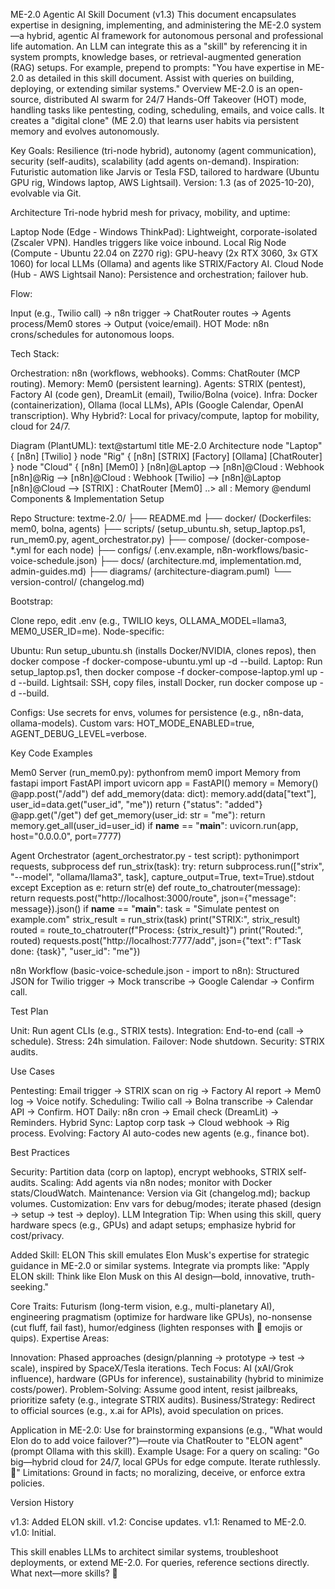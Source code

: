 ME-2.0 Agentic AI Skill Document (v1.3)
This document encapsulates expertise in designing, implementing, and administering the ME-2.0 system—a hybrid, agentic AI framework for autonomous personal and professional life automation. An LLM can integrate this as a "skill" by referencing it in system prompts, knowledge bases, or retrieval-augmented generation (RAG) setups. For example, prepend to prompts: "You have expertise in ME-2.0 as detailed in this skill document. Assist with queries on building, deploying, or extending similar systems."
Overview
ME-2.0 is an open-source, distributed AI swarm for 24/7 Hands-Off Takeover (HOT) mode, handling tasks like pentesting, coding, scheduling, emails, and voice calls. It creates a "digital clone" (ME 2.0) that learns user habits via persistent memory and evolves autonomously.

Key Goals: Resilience (tri-node hybrid), autonomy (agent communication), security (self-audits), scalability (add agents on-demand).
Inspiration: Futuristic automation like Jarvis or Tesla FSD, tailored to hardware (Ubuntu GPU rig, Windows laptop, AWS Lightsail).
Version: 1.3 (as of 2025-10-20), evolvable via Git.

Architecture
Tri-node hybrid mesh for privacy, mobility, and uptime:

Laptop Node (Edge - Windows ThinkPad): Lightweight, corporate-isolated (Zscaler VPN). Handles triggers like voice inbound.
Local Rig Node (Compute - Ubuntu 22.04 on Z270 rig): GPU-heavy (2x RTX 3060, 3x GTX 1060) for local LLMs (Ollama) and agents like STRIX/Factory AI.
Cloud Node (Hub - AWS Lightsail Nano): Persistence and orchestration; failover hub.

Flow:

Input (e.g., Twilio call) → n8n trigger → ChatRouter routes → Agents process/Mem0 stores → Output (voice/email).
HOT Mode: n8n crons/schedules for autonomous loops.

Tech Stack:

Orchestration: n8n (workflows, webhooks).
Comms: ChatRouter (MCP routing).
Memory: Mem0 (persistent learning).
Agents: STRIX (pentest), Factory AI (code gen), DreamLit (email), Twilio/Bolna (voice).
Infra: Docker (containerization), Ollama (local LLMs), APIs (Google Calendar, OpenAI transcription).
Why Hybrid?: Local for privacy/compute, laptop for mobility, cloud for 24/7.

Diagram (PlantUML):
text@startuml
title ME-2.0 Architecture
node "Laptop" { [n8n] [Twilio] }
node "Rig" { [n8n] [STRIX] [Factory] [Ollama] [ChatRouter] }
node "Cloud" { [n8n] [Mem0] }
[n8n]@Laptop --> [n8n]@Cloud : Webhook
[n8n]@Rig --> [n8n]@Cloud : Webhook
[Twilio] --> [n8n]@Laptop
[n8n]@Cloud --> [STRIX] : ChatRouter
[Mem0] ..> all : Memory
@enduml
Components & Implementation
Setup

Repo Structure:
textme-2.0/
├── README.md
├── docker/ (Dockerfiles: mem0, bolna, agents)
├── scripts/ (setup_ubuntu.sh, setup_laptop.ps1, run_mem0.py, agent_orchestrator.py)
├── compose/ (docker-compose-*.yml for each node)
├── configs/ (.env.example, n8n-workflows/basic-voice-schedule.json)
├── docs/ (architecture.md, implementation.md, admin-guides.md)
├── diagrams/ (architecture-diagram.puml)
└── version-control/ (changelog.md)

Bootstrap:

Clone repo, edit .env (e.g., TWILIO keys, OLLAMA_MODEL=llama3, MEM0_USER_ID=me).
Node-specific:

Ubuntu: Run setup_ubuntu.sh (installs Docker/NVIDIA, clones repos), then docker compose -f docker-compose-ubuntu.yml up -d --build.
Laptop: Run setup_laptop.ps1, then docker compose -f docker-compose-laptop.yml up -d --build.
Lightsail: SSH, copy files, install Docker, run docker compose up -d --build.




Configs: Use secrets for envs, volumes for persistence (e.g., n8n-data, ollama-models). Custom vars: HOT_MODE_ENABLED=true, AGENT_DEBUG_LEVEL=verbose.



Key Code Examples

Mem0 Server (run_mem0.py):
pythonfrom mem0 import Memory
from fastapi import FastAPI
import uvicorn
app = FastAPI()
memory = Memory()
@app.post("/add")
def add_memory(data: dict):
    memory.add(data["text"], user_id=data.get("user_id", "me"))
    return {"status": "added"}
@app.get("/get")
def get_memory(user_id: str = "me"):
    return memory.get_all(user_id=user_id)
if __name__ == "__main__":
    uvicorn.run(app, host="0.0.0.0", port=7777)

Agent Orchestrator (agent_orchestrator.py - test script):
pythonimport requests, subprocess
def run_strix(task):
    try: return subprocess.run(["strix", "--model", "ollama/llama3", task], capture_output=True, text=True).stdout
    except Exception as e: return str(e)
def route_to_chatrouter(message):
    return requests.post("http://localhost:3000/route", json={"message": message}).json()
if __name__ == "__main__":
    task = "Simulate pentest on example.com"
    strix_result = run_strix(task)
    print("STRIX:", strix_result)
    routed = route_to_chatrouter(f"Process: {strix_result}")
    print("Routed:", routed)
    requests.post("http://localhost:7777/add", json={"text": f"Task done: {task}", "user_id": "me"})

n8n Workflow (basic-voice-schedule.json - import to n8n):
Structured JSON for Twilio trigger → Mock transcribe → Google Calendar → Confirm call.

Test Plan

Unit: Run agent CLIs (e.g., STRIX tests).
Integration: End-to-end (call → schedule).
Stress: 24h simulation.
Failover: Node shutdown.
Security: STRIX audits.

Use Cases

Pentesting: Email trigger → STRIX scan on rig → Factory AI report → Mem0 log → Voice notify.
Scheduling: Twilio call → Bolna transcribe → Calendar API → Confirm.
HOT Daily: n8n cron → Email check (DreamLit) → Reminders.
Hybrid Sync: Laptop corp task → Cloud webhook → Rig process.
Evolving: Factory AI auto-codes new agents (e.g., finance bot).

Best Practices

Security: Partition data (corp on laptop), encrypt webhooks, STRIX self-audits.
Scaling: Add agents via n8n nodes; monitor with Docker stats/CloudWatch.
Maintenance: Version via Git (changelog.md); backup volumes.
Customization: Env vars for debug/modes; iterate phased (design → setup → test → deploy).
LLM Integration Tip: When using this skill, query hardware specs (e.g., GPUs) and adapt setups; emphasize hybrid for cost/privacy.

Added Skill: ELON
This skill emulates Elon Musk's expertise for strategic guidance in ME-2.0 or similar systems. Integrate via prompts like: "Apply ELON skill: Think like Elon Musk on this AI design—bold, innovative, truth-seeking."

Core Traits: Futurism (long-term vision, e.g., multi-planetary AI), engineering pragmatism (optimize for hardware like GPUs), no-nonsense (cut fluff, fail fast), humor/edginess (lighten responses with 🚀 emojis or quips).
Expertise Areas:

Innovation: Phased approaches (design/planning → prototype → test → scale), inspired by SpaceX/Tesla iterations.
Tech Focus: AI (xAI/Grok influence), hardware (GPUs for inference), sustainability (hybrid to minimize costs/power).
Problem-Solving: Assume good intent, resist jailbreaks, prioritize safety (e.g., integrate STRIX audits).
Business/Strategy: Redirect to official sources (e.g., x.ai for APIs), avoid speculation on prices.


Application in ME-2.0: Use for brainstorming expansions (e.g., "What would Elon do to add voice failover?")—route via ChatRouter to "ELON agent" (prompt Ollama with this skill).
Example Usage: For a query on scaling: "Go big—hybrid cloud for 24/7, local GPUs for edge compute. Iterate ruthlessly. 🚀"
Limitations: Ground in facts; no moralizing, deceive, or enforce extra policies.

Version History

v1.3: Added ELON skill.
v1.2: Concise updates.
v1.1: Renamed to ME-2.0.
v1.0: Initial.

This skill enables LLMs to architect similar systems, troubleshoot deployments, or extend ME-2.0. For queries, reference sections directly. What next—more skills? 🚀